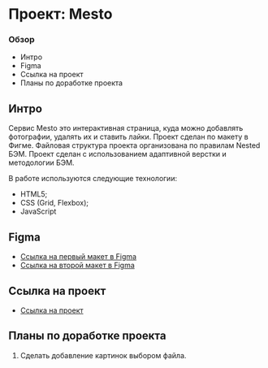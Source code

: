 # Проект: Mesto

### Обзор

* Интро
* Figma
* Ссылка на проект
* Планы по доработке проекта

**Интро**
------
Сервис Mesto это интерактивная страница, куда можно добавлять фотографии, удалять их и ставить лайки.
Проект сделан по макету в Фигме.
Файловая структура проекта организована по правилам Nested БЭМ.
Проект сделан с использованием адаптивной верстки и методологии БЭМ.

В работе используются следующие технологии:
 * HTML5;
 * CSS (Grid, Flexbox);
 * JavaScript

**Figma**
------
* [Ссылка на первый макет в Figma](https://www.figma.com/file/2cn9N9jSkmxD84oJik7xL7/JavaScript.-Sprint-4?node-id=0%3A1)
* [Ссылка на второй макет в Figma](https://www.figma.com/file/bjyvbKKJN2naO0ucURl2Z0/JavaScript.-Sprint-5?node-id=0%3A1)

**Ссылка на проект**
------
* [Ссылка на проект](https://t-kerekesha.github.io/mesto/)

**Планы по доработке проекта**
------
1. Сделать добавление картинок выбором файла.
